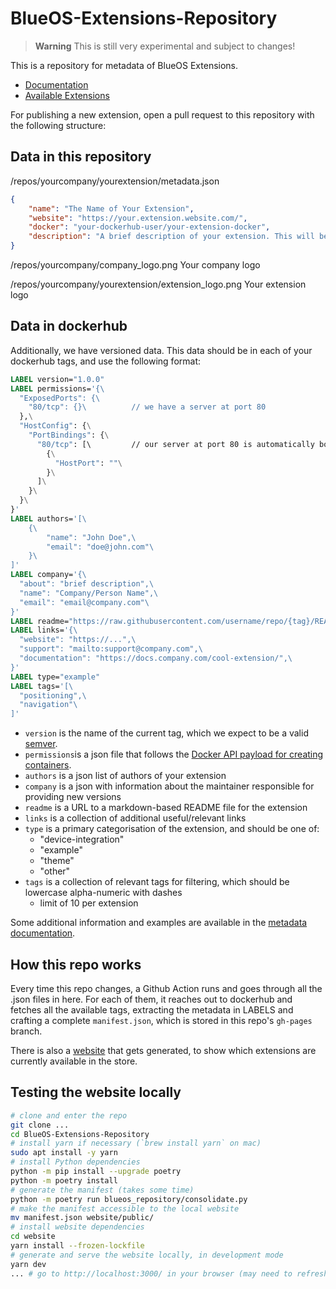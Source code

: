 # BlueOS-Extensions-Repository

> **Warning**
> This is still very experimental and subject to changes!

This is a repository for metadata of BlueOS Extensions.

- [Documentation](https://blueos.cloud/docs/latest/development/extensions/)
- [Available Extensions](https://docs.bluerobotics.com/BlueOS-Extensions-Repository)

For publishing a new extension, open a pull request to this repository with the following structure:

## Data in this repository

/repos/yourcompany/yourextension/metadata.json
```json
{
    "name": "The Name of Your Extension",
    "website": "https://your.extension.website.com/",
    "docker": "your-dockerhub-user/your-extension-docker",
    "description": "A brief description of your extension. This will be shown in the store card."
}
```

/repos/yourcompany/company_logo.png
Your company logo

/repos/yourcompany/yourextension/extension_logo.png
Your extension logo

## Data in dockerhub

Additionally, we have versioned data. This data should be in each of your dockerhub tags, and use the following format:

```Dockerfile
LABEL version="1.0.0"
LABEL permissions='{\
  "ExposedPorts": {\
    "80/tcp": {}\          // we have a server at port 80
  },\
  "HostConfig": {\
    "PortBindings": {\
      "80/tcp": [\         // our server at port 80 is automatically bound to a free port in the host
        {\
          "HostPort": ""\
        }\
      ]\
    }\
  }\
}'
LABEL authors='[\
    {\
        "name": "John Doe",\
        "email": "doe@john.com"\
    }\
]'
LABEL company='{\
  "about": "brief description",\
  "name": "Company/Person Name",\
  "email": "email@company.com"\
}'
LABEL readme="https://raw.githubusercontent.com/username/repo/{tag}/README.md"
LABEL links='{\
  "website": "https://...",\
  "support": "mailto:support@company.com",\
  "documentation": "https://docs.company.com/cool-extension/",\
}'
LABEL type="example"
LABEL tags='[\
  "positioning",\
  "navigation"\
]'
```

 - `version` is the name of the current tag, which we expect to be a valid [semver](https://semver.org/).
 - `permissions`is a json file that follows the [Docker API payload for creating containers](https://docs.docker.com/engine/api/v1.41/#tag/Container/operation/ContainerCreate).
 - `authors` is a json list of authors of your extension
 - `company` is a json with information about the maintainer responsible for providing new versions
 - `readme` is a URL to a markdown-based README file for the extension
 - `links` is a collection of additional useful/relevant links
 - `type` is a primary categorisation of the extension, and should be one of:
    - "device-integration"
    - "example"
    - "theme"
    - "other"
- `tags` is a collection of relevant tags for filtering, which should be lowercase alpha-numeric with dashes
    - limit of 10 per extension

Some additional information and examples are available in the 
[metadata documentation](https://docs.bluerobotics.com/ardusub-zola/software/onboard/BlueOS-latest/extensions#metadata-dockerfile).

 ## How this repo works

 Every time this repo changes, a Github Action runs and goes through all the .json files in here. For each of them, it reaches out to dockerhub and fetches all the available tags, extracting the metadata in LABELS and crafting a complete `manifest.json`, which is stored in this repo's `gh-pages` branch.

There is also a [website](https://docs.bluerobotics.com/BlueOS-Extensions-Repository) that gets generated, to show which extensions are currently available in the store.

## Testing the website locally

```bash
# clone and enter the repo
git clone ...
cd BlueOS-Extensions-Repository
# install yarn if necessary (`brew install yarn` on mac)
sudo apt install -y yarn
# install Python dependencies
python -m pip install --upgrade poetry
python -m poetry install
# generate the manifest (takes some time)
python -m poetry run blueos_repository/consolidate.py
# make the manifest accessible to the local website
mv manifest.json website/public/
# install website dependencies
cd website
yarn install --frozen-lockfile
# generate and serve the website locally, in development mode
yarn dev
... # go to http://localhost:3000/ in your browser (may need to refresh if it's not working)
```
